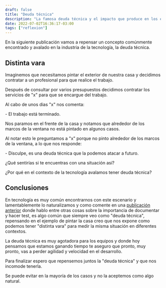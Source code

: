 ```yaml
---
draft: false
title: "Deuda técnica"
description: "La famosa deuda técnica y el impacto que produce en los equipos."
date: 2022-07-02T16:36:17-03:00
tags: ["reflexion"]
---
```

En la siguiente publicación vamos a repensar un concepto comúnmente encontrado y avalado en la industria de la
tecnología, la deuda técnica.

## Distinta vara

Imaginemos que necesitamos pintar el exterior de nuestra casa y decidimos contratar a un profesional para que realice el 
trabajo.

Después de consultar por varios presupuestos decidimos contratar los servicios de "x" para que se encargue del trabajo.

Al cabo de unos dias "x" nos comenta:

\- El trabajo está terminado.

Nos paramos en el frente de la casa y notamos que alrededor de los marcos de la ventana no está pintado en algunos casos.

Al notar esto le preguntamos a "x" porque no pinto alrededor de los marcos de la ventana, a lo que nos responde:

\- Disculpe, es una deuda técnica que la podemos atacar a futuro.

¿Qué sentirías si te encuentras con una situación asi?

¿Por qué en el contexto de la tecnología avalamos tener deuda técnica?

## Conclusiones

En tecnología es muy común encontrarnos con este escenario y lamentablemente lo naturalizamos y como comente en una
[publicación anterior](https://luispe.github.io/blog/posts/mistakes-and-learnings/) donde hablo entre otras cosas sobre
la importancia de documentar y hacer test, es algo común que siempre veo como "deuda técnica", repensando en el ejemplo
de pintar la casa creo que nos expone como podemos tener "distinta vara" para medir la misma situación en diferentes 
contextos.

La deuda técnica es muy agotadora para los equipos y donde hoy pensamos que estamos ganando tiempo te aseguro que pronto, 
muy pronto, vas a perder agilidad y velocidad en el desarrollo.

Para finalizar espero que repensemos juntos la "deuda técnica" y que nos incomode tenerla.

Se puede evitar en la mayoría de los casos y no la aceptemos como algo natural.
